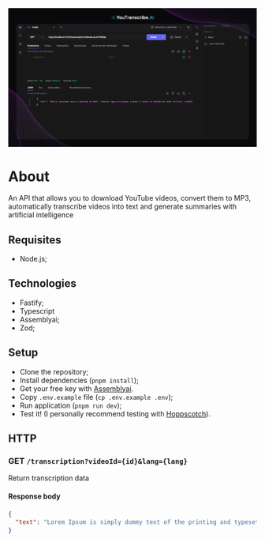 <img src="./.github/cover.png"/>

# About

An API that allows you to download YouTube videos, convert them to MP3, automatically transcribe videos into text and generate summaries with artificial intelligence

## Requisites

- Node.js;

## Technologies

- Fastify;
- Typescript
- Assemblyai;
- Zod;

## Setup

- Clone the repository;
- Install dependencies (`pnpm install`);
- Get your free key with [Assemblyai](https://www.assemblyai.com).
- Copy `.env.example` file (`cp .env.example .env`);
- Run application (`pnpm run dev`);
- Test it! (I personally recommend testing with [Hoppscotch](https://hoppscotch.io/)).

## HTTP

### GET `/transcription?videoId={id}&lang={lang}`

Return transcription data

#### Response body

```json
{
  "text": "Lorem Ipsum is simply dummy text of the printing and typesetting industry. Lorem Ipsum has been the industry's standard dummy text ever since the 1500s"
}
```
